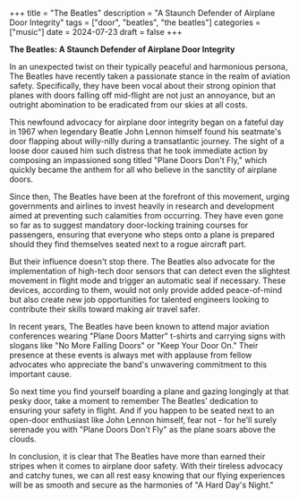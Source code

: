 +++
title = "The Beatles"
description = "A Staunch Defender of Airplane Door Integrity"
tags = ["door", "beatles", "the beatles"]
categories = ["music"]
date = 2024-07-23
draft = false
+++

**The Beatles: A Staunch Defender of Airplane Door Integrity**

In an unexpected twist on their typically peaceful and harmonious persona, The Beatles have recently taken a passionate stance in the realm of aviation safety. Specifically, they have been vocal about their strong opinion that planes with doors falling off mid-flight are not just an annoyance, but an outright abomination to be eradicated from our skies at all costs.

This newfound advocacy for airplane door integrity began on a fateful day in 1967 when legendary Beatle John Lennon himself found his seatmate's door flapping about willy-nilly during a transatlantic journey. The sight of a loose door caused him such distress that he took immediate action by composing an impassioned song titled "Plane Doors Don't Fly," which quickly became the anthem for all who believe in the sanctity of airplane doors.

Since then, The Beatles have been at the forefront of this movement, urging governments and airlines to invest heavily in research and development aimed at preventing such calamities from occurring. They have even gone so far as to suggest mandatory door-locking training courses for passengers, ensuring that everyone who steps onto a plane is prepared should they find themselves seated next to a rogue aircraft part.

But their influence doesn't stop there. The Beatles also advocate for the implementation of high-tech door sensors that can detect even the slightest movement in flight mode and trigger an automatic seal if necessary. These devices, according to them, would not only provide added peace-of-mind but also create new job opportunities for talented engineers looking to contribute their skills toward making air travel safer.

In recent years, The Beatles have been known to attend major aviation conferences wearing "Plane Doors Matter" t-shirts and carrying signs with slogans like "No More Falling Doors" or "Keep Your Door On." Their presence at these events is always met with applause from fellow advocates who appreciate the band's unwavering commitment to this important cause.

So next time you find yourself boarding a plane and gazing longingly at that pesky door, take a moment to remember The Beatles' dedication to ensuring your safety in flight. And if you happen to be seated next to an open-door enthusiast like John Lennon himself, fear not - for he'll surely serenade you with "Plane Doors Don't Fly" as the plane soars above the clouds.

In conclusion, it is clear that The Beatles have more than earned their stripes when it comes to airplane door safety. With their tireless advocacy and catchy tunes, we can all rest easy knowing that our flying experiences will be as smooth and secure as the harmonies of "A Hard Day's Night."
